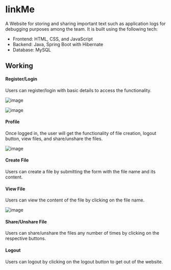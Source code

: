 # linkMe
A Website for storing and sharing important text such as application logs for debugging purposes among the team. It is built using the following tech:
* Frontend: HTML, CSS, and JavaScript
* Backend: Java, Spring Boot with Hibernate
* Database: MySQL

## Working

#### Register/Login
Users can register/login with basic details to access the functionality.

![image](https://github.com/deeprustagi/linkMe/assets/57529623/e45119a6-547a-48c2-b255-8b70093c4bb3)

![image](https://github.com/deeprustagi/linkMe/assets/57529623/61e69e63-725a-43f0-bf4e-7c6c41c5a25e)


#### Profile
Once logged in, the user will get the functionality of file creation, logout button, view files, and share/unshare the files.

![image](https://github.com/deeprustagi/linkMe/assets/57529623/ffa6ec32-6bcf-4a1c-afc7-8ab9c1af3d0d)


#### Create File
Users can create a file by submitting the form with the file name and its content.

#### View File
Users can view the content of the file by clicking on the file name.

![image](https://github.com/deeprustagi/linkMe/assets/57529623/8199f3ee-8796-412f-941a-4beba94208c6)


#### Share/Unshare File
Users can share/unshare the files any number of times by clicking on the respective buttons.

#### Logout
Users can logout by clicking on the logout button to get out of the website.
